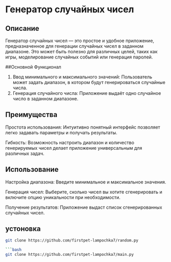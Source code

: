 
# Генератор случайных чисел
## Описание
Генератор случайных чисел — это простое и удобное приложение, предназначенное для генерации случайных чисел в заданном диапазоне. Это может быть полезно для различных целей, таких как игры, моделирование случайных событий или генерация паролей.

##Основной Функционал
1. Ввод минимального и максимального значений: Пользователь может задать диапазон, в котором будут генерироваться случайные числа.
2. Генерация случайного числа: Приложение выдаёт одно случайное число в заданном диапазоне.

## Преимущества
Простота использования: Интуитивно понятный интерфейс позволяет легко задавать параметры и получать результаты.

Гибкость: Возможность настроить диапазон и количество генерируемых чисел делает приложение универсальным для различных задач.
## Использование
Настройка диапазона: Введите минимальное и максимальное значения.

Генерация чисел: Выберите, сколько чисел вы хотите сгенерировать и включите опцию уникальности при необходимости.

Получение результатов: Приложение выдаст список сгенерированных случайных чисел.

## устоновка 
   ```bash
   git clone https://github.com/firstpet-lampochka7/random.py

```bash
   git clone https://github.com/firstpet-lampochka7/main.py

